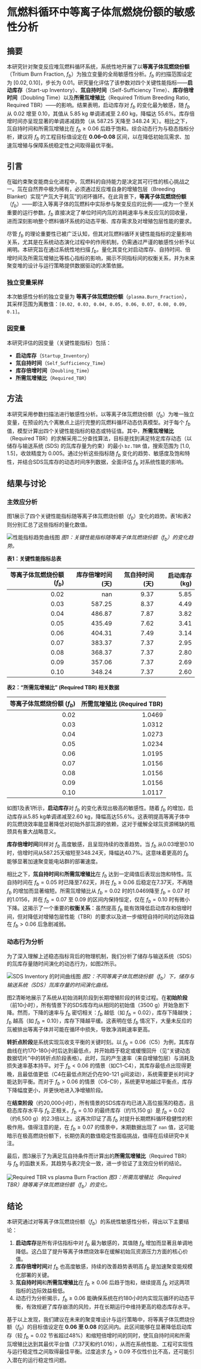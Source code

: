 # 氚燃料循环中等离子体氚燃烧份额的敏感性分析

## 摘要

本研究针对聚变反应堆氚燃料循环系统，系统性地开展了以**等离子体氚燃烧份额**（Tritium Burn Fraction, $f_b$）为独立变量的全局敏感性分析。$f_b$ 的扫描范围设定为 $[0.02, 0.10]$，步长为 0.01。研究量化评估了该参数对四个关键性能指标——**启动库存**（Start-up Inventory）、**氚自持时间**（Self-Sufficiency Time）、**库存倍增时间**（Doubling Time）以及**所需氚增殖比**（Required Tritium Breeding Ratio, Required TBR）——的影响。结果表明，启动库存对 $f_b$ 的变化最为敏感，随 $f_b$ 从 0.02 增至 0.10，其值从 5.85 kg 单调递减至 2.60 kg，降幅达 55.6%。库存倍增时间亦呈现显著的单调递减趋势（从 587.25 天降至 348.24 天）。相比之下，氚自持时间和所需氚增殖比在 $f_b \geq 0.06$ 后趋于饱和。综合动态行为与稳态指标分析，建议将 $f_b$ 的工程目标值设定在 **0.06–0.08** 区间，以在降低初始氚需求、加速氚增殖与保障系统稳定性之间取得最优平衡。

## 引言

在磁约束聚变能商业化进程中，氚燃料的自持能力是决定其可行性的核心挑战之一。氚在自然界中极为稀有，必须通过反应堆自身的增殖包层（Breeding Blanket）实现“产氚大于耗氚”的闭环循环。在此背景下，**等离子体氚燃烧份额**（$f_b$）——即注入等离子体的氚燃料中实际参与聚变反应的比例——成为一个至关重要的运行参数。$f_b$ 直接决定了单位时间内氚的消耗速率与未反应氚的回收量，进而深刻影响整个燃料循环系统的动态平衡、库存需求及对增殖包层性能的要求。

尽管 $f_b$ 的理论重要性已被广泛认知，但其对氚燃料循环关键性能指标的定量影响关系，尤其是在系统动态演化过程中的作用机制，仍需通过严谨的敏感性分析予以阐明。本研究旨在通过系统性地扫描 $f_b$，量化其变化对启动库存、自持时间、倍增时间及所需氚增殖比等核心指标的影响，揭示不同指标间的权衡关系，并为未来聚变堆的设计与运行策略提供数据驱动的决策依据。

### 独立变量采样

本次敏感性分析的独立变量为 **等离子体氚燃烧份额**（`plasma.Burn_Fraction`），其采样范围为离散值：`[0.02, 0.03, 0.04, 0.05, 0.06, 0.07, 0.08, 0.09, 0.1]`。

### 因变量

本研究评估的因变量（关键性能指标）包括：
- **启动库存**（`Startup_Inventory`）
- **氚自持时间**（`Self_Sufficiency_Time`）
- **库存倍增时间**（`Doubling_Time`）
- **所需氚增殖比**（`Required_TBR`）

## 方法

本研究采用参数扫描法进行敏感性分析。以等离子体氚燃烧份额（$f_b$）为唯一独立变量，在预设的九个离散点上运行完整的氚燃料循环动态仿真模型。对于每个 $f_b$ 值，模型计算出四个关键性能指标的稳态或特征值。其中，**所需氚增殖比**（Required TBR）的求解采用二分查找算法，目标是找到满足特定库存动态（以储存与输送系统 (SDS) 的氚库存量为约束）的最小 `bz.TBR` 值，搜索范围为 [1.0, 1.5]，收敛精度为 0.005。通过分析这些指标随 $f_b$ 变化的趋势、敏感度及饱和特性，并结合SDS氚库存的动态时间序列数据，全面评估 $f_b$ 对系统性能的影响。

## 结果与讨论

### 主效应分析

图1展示了四个关键性能指标随等离子体氚燃烧份额（$f_b$）变化的趋势。表1和表2则分别汇总了这些指标的量化数值。

![性能指标趋势曲线图](combined_analysis_plots.svg)
*图1：关键性能指标随等离子体氚燃烧份额（$f_b$）的变化趋势。*

**表1：关键性能指标总表**

| 等离子体氚燃烧份额 ($f_b$) | 库存倍增时间 (天) | 氚自持时间 (天) | 启动库存 (kg) |
|---------------------------:|------------------:|----------------:|--------------:|
|                       0.02 |               nan |            9.37 |          5.85 |
|                       0.03 |            587.25 |            8.37 |          4.49 |
|                       0.04 |            486.87 |            7.87 |          3.82 |
|                       0.05 |            435.49 |            7.62 |          3.41 |
|                       0.06 |            404.31 |            7.49 |          3.14 |
|                       0.07 |            383.37 |            7.37 |          2.95 |
|                       0.08 |            368.37 |            7.37 |          2.80 |
|                       0.09 |            357.06 |            7.37 |          2.69 |
|                       0.10 |            348.24 |            7.37 |          2.60 |

**表2：“所需氚增殖比” (Required TBR) 相关数据**

| 等离子体氚燃烧份额 ($f_b$) | 所需氚增殖比 (Required TBR) |
|---------------------------:|----------------------------:|
|                       0.02 |                      1.0469 |
|                       0.03 |                      1.0312 |
|                       0.04 |                      1.0273 |
|                       0.05 |                      1.0234 |
|                       0.06 |                      1.0195 |
|                       0.07 |                      1.0156 |
|                       0.08 |                      1.0156 |
|                       0.09 |                      1.0156 |
|                       0.10 |                      1.0117 |

如图1及表1所示，**启动库存**对 $f_b$ 的变化表现出极高的敏感性。随着 $f_b$ 的增加，启动库存从5.85 kg单调递减至2.60 kg，降幅高达55.6%。这表明提高等离子体中的氚燃烧效率能显著降低对初始外部氚源的依赖，这对于缓解全球氚资源稀缺的瓶颈具有重大战略意义。

**库存倍增时间**同样对 $f_b$ 高度敏感，且呈现持续的改善趋势。当 $f_b$ 从0.03增至0.10时，倍增时间从587.25天缩短至348.24天，降幅达40.7%。这意味着更高的 $f_b$ 能够显著加速聚变能电站群的部署速度。

相比之下，**氚自持时间**和**所需氚增殖比**在 $f_b$ 达到一定阈值后表现出饱和特性。氚自持时间在 $f_b = 0.05$ 时已降至7.62天，并在 $f_b \geq 0.06$ 后稳定在7.37天，不再随 $f_b$ 的增加而显著缩短。所需氚增殖比从 $f_b=0.02$ 时的1.0469降至 $f_b=0.07$ 时的1.0156，并在 $f_b=0.07$ 至 $0.09$ 的区间内保持恒定，仅在 $f_b=0.10$ 时有微小下降。这揭示了一个重要的**权衡关系**：虽然提高 $f_b$ 能有效降低启动库存和倍增时间，但对降低对增殖包层性能（TBR）的要求以及进一步缩短自持时间的边际效益在 $f_b > 0.06$ 后急剧减弱。

### 动态行为分析

为了深入理解上述稳态指标背后的物理机制，我们分析了储存与输送系统（SDS）的氚库存量随时间演化的动态行为，如图2所示。

![SDS Inventory 的时间曲线图](sweep_sds_inventory_vs_plasma_Burn_Fraction.svg)
*图2：不同等离子体氚燃烧份额（$f_b$）下，储存与输送系统（SDS）氚库存量的时间演化曲线。*

图2清晰地展示了系统从初始消耗阶段到长期增殖阶段的转变过程。在**初始阶段**（前10小时），所有情景下的SDS库存均从相同的初始值（3500 g）开始急剧下降。然而，下降的速率与 $f_b$ 密切相关：$f_b$ 越低（如 $f_b=0.02$），库存下降越快；$f_b$ 越高（如 $f_b=0.10$），库存下降越平缓。这表明在低 $f_b$ 情况下，大量未反应的氚被排出等离子体并可能在循环中损失，导致净消耗速率更高。

**转折点阶段**是系统实现氚收支平衡的关键时刻。以 $f_b=0.06$（C5）为例，其库存曲线在约170-180小时后达到最低点，并开始趋于稳定或缓慢回升（见“关键动态数据切片”中的转折点阶段表格）。此时，氚的产生速率（来自增殖包层）与消耗及损失速率基本持平。对于 $f_b < 0.06$ 的情景（如C1-C4），其库存最低点出现得更晚，且最低值更低（C4在最低点附近仍在90-121 g间波动），系统需要更长时间才能达到平衡。而对于 $f_b > 0.06$ 的情景（C6-C9），系统更早地越过平衡点，库存下降幅度更小，并更快地进入净增殖阶段。

在**结束阶段**（约20,000小时），所有情景的SDS库存均已进入高位振荡的稳态，且稳态库存水平与 $f_b$ 正相关。$f_b=0.10$ 的最终库存（约15,150 g）是 $f_b=0.02$（约6,500 g）的2.3倍以上。这再次印证了高 $f_b$ 对提升长期燃料循环稳健性的积极作用。值得注意的是，在 $f_b \geq 0.07$ 的情景中，末期数据出现了 `nan` 值，这可能暗示在极高燃烧份额下，长期仿真的数值稳定性面临挑战，值得在后续研究中关注。

最后，图3展示了为满足氚自持条件而计算出的**所需氚增殖比**（Required TBR）与 $f_b$ 的函数关系，其趋势与表2完全一致，进一步验证了主效应分析的结论。

![Required TBR vs plasma Burn Fraction](line_Required_TBR_vs_plasma.Burn_Fraction.svg)
*图3：所需氚增殖比（Required TBR）随等离子体氚燃烧份额（$f_b$）的变化。*

## 结论

本研究通过对等离子体氚燃烧份额（$f_b$）的系统性敏感性分析，得出以下主要结论：

1.  **启动库存**是所有评估指标中对 $f_b$ 最为敏感的，其值随 $f_b$ 增加而显著且单调地降低。这凸显了提升等离子体燃烧效率在缓解初始氚资源压力方面的核心价值。
2.  **库存倍增时间**对 $f_b$ 也高度敏感，持续的改善趋势表明高 $f_b$ 是加速聚变能规模化部署的关键。
3.  **氚自持时间**和**所需氚增殖比**在 $f_b \geq 0.06$ 后趋于饱和，继续提高 $f_b$ 对这两项指标的边际效益极低。
4.  动态行为分析揭示，$f_b \geq 0.06$ 能确保系统在约180小时内实现氚循环的动态平衡，有效规避了库存崩溃的风险，并在长期运行中维持更高的稳态库存水平。

基于以上发现，我们建议在未来的聚变堆设计与运行策略中，将等离子体氚燃烧份额（$f_b$）的目标值设定在 **0.06 至 0.08** 的区间内。此区间能够在显著降低启动库存（较 $f_b=0.02$ 节省超过48%）和缩短倍增时间的同时，使氚自持时间和所需氚增殖比达到其最优平台值（7.37天和约1.016），从而在系统性能、工程可实现性与运行稳定性之间取得最佳平衡。过度追求 $f_b > 0.09$ 不仅性价比不高，还可能引入潜在的运行稳定性问题。